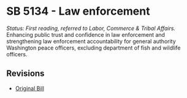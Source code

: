 # SB 5134 - Law enforcement
*Status: First reading, referred to Labor, Commerce & Tribal Affairs.*
Enhancing public trust and confidence in law enforcement and strengthening law enforcement accountability for general authority Washington peace officers, excluding department of fish and wildlife officers.

## Revisions
* [Original Bill](1/)